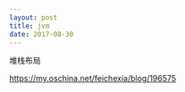 ```yaml
---
layout: post 
title: jvm 
date: 2017-08-30
---
```


堆栈布局

https://my.oschina.net/feichexia/blog/196575